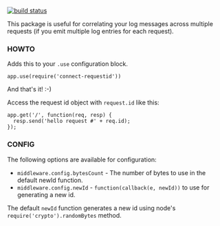 [![build status](https://secure.travis-ci.org/chakrit/connect-requestid.png)](http://travis-ci.org/chakrit/connect-requestid)

This package is useful for correlating your log messages across multiple requests
(if you emit multiple log entries for each request).

### HOWTO

Adds this to your `.use` configuration block.

    app.use(require('connect-requestid'))

And that's it! :-)

Access the request id object with `request.id` like this:

    app.get('/', function(req, resp) {
      resp.send('hello request #' + req.id);
    });

### CONFIG

The following options are available for configuration:

* `middleware.config.bytesCount` - The number of bytes to use in the default newId function.
* `middleware.config.newId` - `function(callback(e, newId))` to use for generating a new id.

The default `newId` function generates a new id using node's `require('crypto').randomBytes` method.

